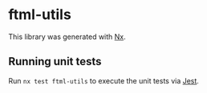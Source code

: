 # ftml-utils

This library was generated with [Nx](https://nx.dev).

## Running unit tests

Run `nx test ftml-utils` to execute the unit tests via [Jest](https://jestjs.io).
